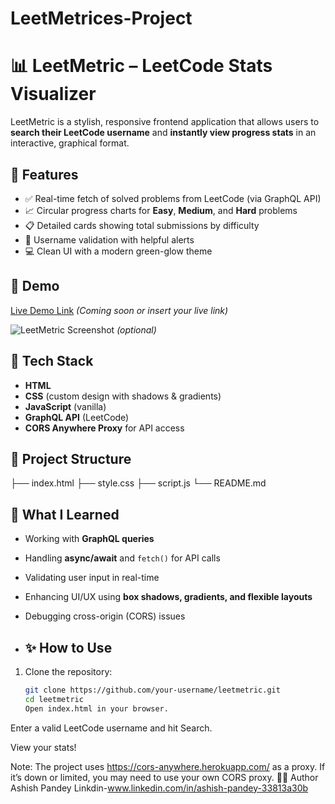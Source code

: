 # LeetMetrices-Project
# 📊 LeetMetric – LeetCode Stats Visualizer

LeetMetric is a stylish, responsive frontend application that allows users to **search their LeetCode username** and **instantly view progress stats** in an interactive, graphical format.

## 🌟 Features

- ✅ Real-time fetch of solved problems from LeetCode (via GraphQL API)
- 📈 Circular progress charts for **Easy**, **Medium**, and **Hard** problems
- 📋 Detailed cards showing total submissions by difficulty
- 🔎 Username validation with helpful alerts
- 💻 Clean UI with a modern green-glow theme

## 🚀 Demo

[Live Demo Link](#) *(Coming soon or insert your live link)*

![LeetMetric Screenshot](assets/leetmetric-preview.png) *(optional)*

## 🔧 Tech Stack

- **HTML**
- **CSS** (custom design with shadows & gradients)
- **JavaScript** (vanilla)
- **GraphQL API** (LeetCode)
- **CORS Anywhere Proxy** for API access

## 📂 Project Structure
├── index.html
├── style.css
├── script.js
└── README.md

## 🧠 What I Learned

- Working with **GraphQL queries**
- Handling **async/await** and `fetch()` for API calls
- Validating user input in real-time
- Enhancing UI/UX using **box shadows, gradients, and flexible layouts**
- Debugging cross-origin (CORS) issues

- ## ✨ How to Use

1. Clone the repository:
   ```bash
   git clone https://github.com/your-username/leetmetric.git
   cd leetmetric
   Open index.html in your browser.

Enter a valid LeetCode username and hit Search.

View your stats!

Note: The project uses https://cors-anywhere.herokuapp.com/ as a proxy. If it’s down or limited, you may need to use your own CORS proxy.
🧑‍💻 Author
Ashish Pandey
Linkdin-www.linkedin.com/in/ashish-pandey-33813a30b


